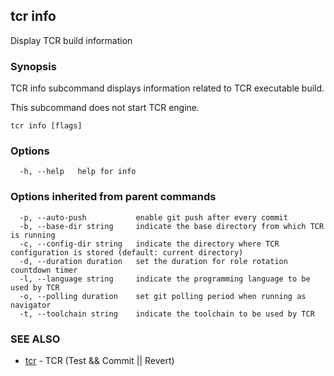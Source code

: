 ## tcr info

Display TCR build information

### Synopsis


TCR info subcommand displays information related to TCR executable build.

This subcommand does not start TCR engine.

```
tcr info [flags]
```

### Options

```
  -h, --help   help for info
```

### Options inherited from parent commands

```
  -p, --auto-push           enable git push after every commit
  -b, --base-dir string     indicate the base directory from which TCR is running
  -c, --config-dir string   indicate the directory where TCR configuration is stored (default: current directory)
  -d, --duration duration   set the duration for role rotation countdown timer
  -l, --language string     indicate the programming language to be used by TCR
  -o, --polling duration    set git polling period when running as navigator
  -t, --toolchain string    indicate the toolchain to be used by TCR
```

### SEE ALSO

* [tcr](tcr.md)	 - TCR (Test && Commit || Revert)

